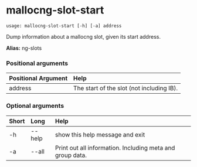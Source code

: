 <!-- THIS PART OF THIS FILE IS AUTOGENERATED. DO NOT MODIFY IT. See scripts/generate-docs.sh -->
# mallocng-slot-start

```text
usage: mallocng-slot-start [-h] [-a] address

```

Dump information about a mallocng slot, given its start address.

**Alias:** ng-slots
### Positional arguments

|Positional Argument|Help|
| :--- | :--- |
|address|The start of the slot (not including IB).|

### Optional arguments

|Short|Long|Help|
| :--- | :--- | :--- |
|-h|--help|show this help message and exit|
|-a|--all|Print out all information. Including meta and group data.|

<!-- END OF AUTOGENERATED PART. Do not modify this line or the line below, they mark the end of the auto-generated part of the file. If you want to extend the documentation in a way which cannot easily be done by adding to the command help description, write below the following line. -->
<!-- ------------\>8---- ----\>8---- ----\>8------------ -->
